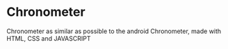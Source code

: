 # Chronometer


Chronometer as similar as possible to the android Chronometer, made with HTML, CSS and JAVASCRIPT
